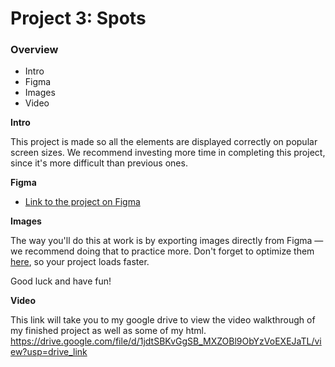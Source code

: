 # Project 3: Spots

### Overview

- Intro
- Figma
- Images
- Video

**Intro**

This project is made so all the elements are displayed correctly on popular screen sizes. We recommend investing more time in completing this project, since it's more difficult than previous ones.

**Figma**

- [Link to the project on Figma](https://www.figma.com/file/BBNm2bC3lj8QQMHlnqRsga/Sprint-3-Project-%E2%80%94-Spots?type=design&node-id=2%3A60&mode=design&t=afgNFybdorZO6cQo-1)

**Images**

The way you'll do this at work is by exporting images directly from Figma — we recommend doing that to practice more. Don't forget to optimize them [here](https://tinypng.com/), so your project loads faster.

Good luck and have fun!

**Video**

This link will take you to my google drive to view the video walkthrough of my finished project as well as some of my html.
https://drive.google.com/file/d/1jdtSBKvGgSB_MXZOBl9ObYzVoEXEJaTL/view?usp=drive_link
